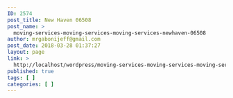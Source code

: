 ```yaml
---
ID: 2574
post_title: New Haven 06508
post_name: >
  moving-services-moving-services-moving-services-newhaven-06508
author: mrgabonijeff@gmail.com
post_date: 2018-03-28 01:37:27
layout: page
link: >
  http://localhost/wordpress/moving-services-moving-services-moving-services-newhaven-06508/
published: true
tags: [ ]
categories: [ ]
---
```

